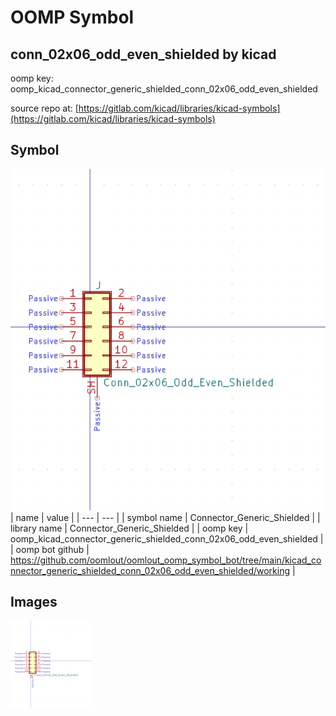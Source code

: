 # OOMP Symbol  
## conn_02x06_odd_even_shielded  by kicad  
  
oomp key: oomp_kicad_connector_generic_shielded_conn_02x06_odd_even_shielded  
  
source repo at: [https://gitlab.com/kicad/libraries/kicad-symbols](https://gitlab.com/kicad/libraries/kicad-symbols)  
## Symbol  
  
[![working.png](working_600.png)](working.png)  
| name | value | 
| --- | --- | 
| symbol name | Connector_Generic_Shielded | 
| library name | Connector_Generic_Shielded | 
| oomp key | oomp_kicad_connector_generic_shielded_conn_02x06_odd_even_shielded | 
| oomp bot github | https://github.com/oomlout/oomlout_oomp_symbol_bot/tree/main/kicad_connector_generic_shielded_conn_02x06_odd_even_shielded/working | 
## Images  
  
[![working.png](working_140.png)](working.png)  
